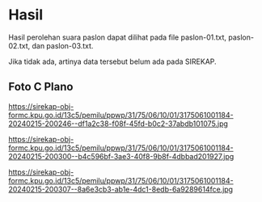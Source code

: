 # Hasil

Hasil perolehan suara paslon dapat dilihat pada file paslon-01.txt, paslon-02.txt, dan paslon-03.txt.

Jika tidak ada, artinya data tersebut belum ada pada SIREKAP.

## Foto C Plano

https://sirekap-obj-formc.kpu.go.id/13c5/pemilu/ppwp/31/75/06/10/01/3175061001184-20240215-200246--df1a2c38-f08f-45fd-b0c2-37abdb101075.jpg

https://sirekap-obj-formc.kpu.go.id/13c5/pemilu/ppwp/31/75/06/10/01/3175061001184-20240215-200300--b4c596bf-3ae3-40f8-9b8f-4dbbad201927.jpg

https://sirekap-obj-formc.kpu.go.id/13c5/pemilu/ppwp/31/75/06/10/01/3175061001184-20240215-200307--8a6e3cb3-ab1e-4dc1-8edb-6a9289614fce.jpg
